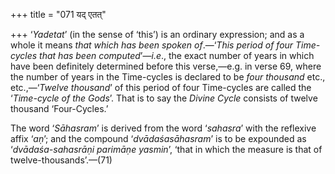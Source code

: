 +++
title = "071 यद् एतत्"

+++
‘*Yadetat*’ (in the sense of ‘this’) is an ordinary expression; and as a
whole it means *that which has been spoken of*.—‘*This period of four
Time-cycles that has been* *computed*’—*i.e*., the exact number of years
in which have been definitely determined before this verse,—e.g. in
verse 69, where the number of years in the Time-cycles is declared to be
*four thousand* etc., etc.,—‘*Twelve thousand*’ of this period of four
Time-cycles are called the ‘*Time-cycle of the Gods*’. That is to say
the *Divine Cycle* consists of twelve thousand ‘Four-Cycles.’

The word ‘*Sāhasram*’ is derived from the word ‘*sahasra*’ with the
reflexive affix ‘*aṇ*’; and the compound ‘*dvādaśasāhasram*’ is to be
expounded as ‘*dvādaśa-sahasrāṇi parimāṇe yasmin*’, ‘that in which the
measure is that of twelve-thousands’.—(71)


